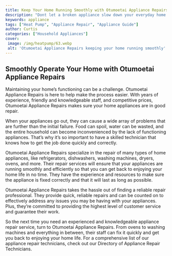 ```yaml
---
title: Keep Your Home Running Smoothly with Otumoetai Appliance Repairs
description: "Dont let a broken appliance slow down your everyday home life Keep your home running smoothly with Otumoetai Appliance Repairs - guaranteed results fast and efficiently"
keywords: appliance
tags: ["Heat Pump", "Appliance Repair", "Appliance Guide"]
author: Curtis
categories: ["Household Appliances"]
cover: 
 image: /img/heatpump/63.webp
 alt: 'Otumoetai Appliance Repairs keeping your home running smoothly'
---
```

## Smoothly Operate Your Home with Otumoetai Appliance Repairs 
Maintaining your home’s functioning can be a challenge. Otumoetai Appliance Repairs is here to help make the process easier. With years of experience, friendly and knowledgeable staff, and competitive prices, Otumoetai Appliance Repairs makes sure your home appliances are in good repair. 

When your appliances go out, they can cause a wide array of problems that are further than the initial failure. Food can spoil, water can be wasted, and the entire household can become inconvenienced by the lack of functioning appliances. That’s why it’s so important to have a skilled technician that knows how to get the job done quickly and correctly. 

Otumoetai Appliance Repairs specialize in the repair of many types of home appliances, like refrigerators, dishwashers, washing machines, dryers, ovens, and more. Their repair services will ensure that your appliances are running smoothly and efficiently so that you can get back to enjoying your home life in no time. They have the experience and resources to make sure the appliance is fixed correctly and that it will last as long as possible. 

Otumoetai Appliance Repairs takes the hassle out of finding a reliable repair professional. They provide quick, reliable repairs and can be counted on to effectively address any issues you may be having with your appliances. Plus, they’re committed to providing the highest level of customer service and guarantee their work. 

So the next time you need an experienced and knowledgeable appliance repair service, turn to Otumoetai Appliance Repairs. From ovens to washing machines and everything in between, their staff can fix it quickly and get you back to enjoying your home life. For a comprehensive list of our appliance repair technicians, check out our Directory of Appliance Repair Technicians.
